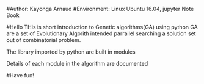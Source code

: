 #Author: Kayonga Arnaud
#Environment: Linux Ubuntu 16.04, jupyter Note Book

#Hello THis is short introduction to Genetic algorithms(GA) using python
GA are a set of Evolutionary Algorith intended parrallel searching a solution set out of combinatorial problem.

The library imported by python are built in modules

Details of each module in the algorithm are documented

#Have fun!
